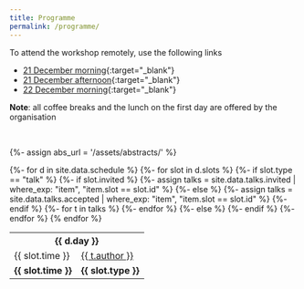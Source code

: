 ```yaml
---
title: Programme 
permalink: /programme/
---
```


To attend the workshop remotely, use the following links
* [21 December morning](https://www.youtube.com/watch?v=Z1SIYpMWWLU){:target="_blank"}
* [21 December afternoon](https://www.youtube.com/watch?v=9tJGqULK7tE){:target="_blank"}
* [22 December morning](https://www.youtube.com/watch?v=sTSuGLPKMC0){:target="_blank"}

**Note**: all coffee breaks and the lunch on the first day are offered by the organisation 

<br> 

{%- assign abs_url = '/assets/abstracts/' %} 

<table>
  <tbody> 
{%- for d in site.data.schedule %}
<tr> <th colspan="2"> {{ d.day }} </th> </tr> 
{%- for slot in d.slots %}
{%- if slot.type == "talk" %} 
{%- if slot.invited %} 
{%- assign talks = site.data.talks.invited | where_exp: "item", "item.slot == slot.id" %} 
{%- else %} 
{%- assign talks = site.data.talks.accepted | where_exp: "item", "item.slot == slot.id" %} 
{%- endif %}
{%- for t in talks %} 
<tr>
  <td> {{ slot.time }} </td>
  <td> 
    <a href="{{ t.abs | prepend: abs_url | relative_url }}" target="_blank">{{ t.author }}</a> 
  </td>
</tr> 
{%- endfor %} 
{%- else %}
<tr>
  <td> <strong>{{ slot.time }}</strong> </td>
  <td> <strong>{{ slot.type }}</strong> </td>
</tr> 
{%- endif %} 
{%- endfor %} 
{% endfor %} 
</tbody> </table> 




